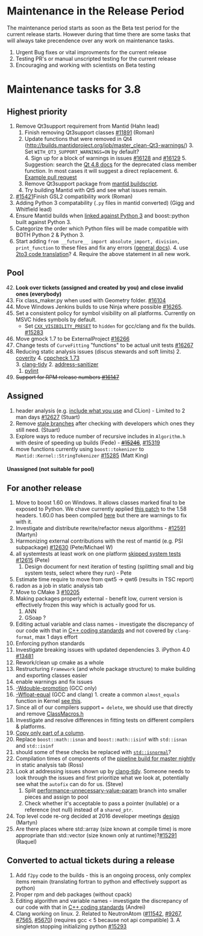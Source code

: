 Maintenance in the Release Period
=================================

The maintenance period starts as soon as the Beta test period for the current release starts.  However during that time there are some tasks that will always take precendence over any work on maintenance tasks.

1. Urgent Bug fixes or vital improvments for the current release
2. Testing PR's or manual unscripted testing for the current release
3. Encouraging and working with scientists on Beta testing


Maintenance tasks for 3.8 
=========================

Highest priority
----------------

1. Remove Qt3support requirement from Mantid (Hahn lead)
   1. Finish removing Qt3support classes [#11891](https://github.com/mantidproject/mantid/issues/11891)  (Roman)
   2. Update functions that were removed in Qt4 (http://builds.mantidproject.org/job/master_clean-Qt3-warnings/)
      3. Set `WITH_QT3_SUPPORT_WARNINGS=ON` by default?  
      4. Sign up for a block of warnings in issues [#16128](https://github.com/mantidproject/mantid/issues/16128) and [#16129](https://github.com/mantidproject/mantid/issues/16129)
      5. Suggestion: search the [Qt 4.8 docs](http://doc.qt.io/qt-4.8/index.html) for the deprecated class member function. In most cases it will suggest a direct replacement.
      6. [Example pull request](https://github.com/mantidproject/mantid/pull/16235)
   3. Remove Qt3support package from [mantid buildscript](https://github.com/mantidproject/mantid/blob/082354338d1fca01065c1b6af235d5ad769bdc69/CMakeLists.txt#L73).
   4. Try building Mantid with Qt5 and see what issues remain. 
4. [#15421](https://github.com/mantidproject/mantid/issues/15421)Finish GSL2 compatibility work (Roman)
1. Adding Python 3 compatability (`.py` files in mantid converted) (Gigg and Whitfield lead)
  1. Ensure Mantid builds when [linked against Python 3](https://docs.python.org/3.5/howto/cporting.html#changes-to-object-apis) and boost::python built against Python 3.
  2. Categorize the order which Python files will be made compatible with BOTH Python 2 & Python 3.
  3. Start adding `from __future__ import absolute_import, division, print_function` to these files and fix any errors ([general docs](http://python-future.org/compatible_idioms.html)).
      4. use [2to3 code translation](https://docs.python.org/2/library/2to3.html)?
      4. Require the above statement in all new work. 

Pool
----

42. **Look over tickets (assigned and created by you) and close invalid ones (everybody)**
8. Fix class_maker.py when used with Geometry folder. [#16104](https://github.com/mantidproject/mantid/issues/16104)
1. Move Windows Jenkins builds to use Ninja where possible [#16265](https://github.com/mantidproject/mantid/issues/16265).
1. Set a consistent policy for symbol visibility on all platforms. Currently on MSVC hides symbols by default.
   - Set [`CXX_VISIBILITY_PRESET`](https://cmake.org/cmake/help/v2.8.12/cmake.html#prop_tgt:LANG_VISIBILITY_PRESET) to `hidden` for gcc/clang and fix the builds.  [#15283](https://github.com/mantidproject/mantid/issues/15283)
6. Move gmock 1.7 to be ExternalProject [#16266](https://github.com/mantidproject/mantid/issues/16266)
7. Change tests of `CurveFitting` "functions" to be actual unit tests [#16267](https://github.com/mantidproject/mantid/issues/16267)
1. Reducing static analysis issues (discus stewards and soft limits)
   2. [coverity](https://scan.coverity.com/projects/335) 
   4. [cppcheck 1.73](http://builds.mantidproject.org/job/master_cppcheck/)  
   3. [clang-tidy](http://builds.mantidproject.org/view/Static%20Analysis/job/clang_tidy/)
   2. [address-sanitizer](http://builds.mantidproject.org/view/Static%20Analysis/job/address_sanitizer/)
   1. [pylint](http://builds.mantidproject.org/job/master_pylint/)
2. ~~Support for RPM release numbers [#16147](https://github.com/mantidproject/mantid/issues/16147)~~

Assigned
--------

1. header analysis (e.g. [include what you use](http://www.mantidproject.org/IWYU) and CLion) - Limited to 2 man days [#12627](https://github.com/mantidproject/mantid/issues/12627) (Stuart)
2. Remove [stale branches](https://github.com/mantidproject/mantid/branches/stale) after checking with developers which ones they still need. (Stuart)
2. Explore ways to reduce number of recursive includes in `Algorithm.h` with desire of speeding up builds (Fede) - ~~[#15246](https://github.com/mantidproject/mantid/issues/15246)~~, [#15319](https://github.com/mantidproject/mantid/issues/15319)
3. move functions currently using `boost::tokenizer` to `Mantid::Kernel::StringTokenizer` [#15285](https://github.com/mantidproject/mantid/issues/15285) (Matt King)

#### Unassigned (not suitable for pool)

For another release
-------------------

1. Move to boost 1.60 on Windows. It allows classes marked final to be exposed to Python. We chave currently applied [this patch](https://github.com/boostorg/type_traits/commit/04a8a9ecc2b02b7334a4b3f0459a5f62b855cc68) to the 1.58 headers. 1.60.0 has been compiled [here](https://github.com/mantidproject/thirdparty-msvc2015/tree/boost-160) but there are warnings to fix with it.
1. Investigate and distribute rewrite/refactor nexus algorithms - [#12591](http://github.com/mantidproject/mantid/issues/12591)  (Martyn)
1. Harmonizing external contributions with the rest of mantid (e.g. PSI subpackage) [#12630](https://github.com/mantidproject/mantid/issues/12630) (Pete/Michael W)
1. all systemtests at least work on one platform [skipped system tests](http://developer.mantidproject.org/systemtests/) [#12615](https://github.com/mantidproject/mantid/issues/12615) (Pete)
   1. Design document for next iteration of testing (splitting small and big system tests, select where they run) - Pete
1. Estimate time require to move from qwt5 -> qwt6 (results in TSC report)
1093777. radon as a job in static analysis tab
1. Move to CMake 3 [#10205](http://github.com/mantidproject/mantid/issues/10205)
1. Making packages properly external - benefit low, current version is effectively frozen this way which is actually good for us.
   1. ANN
   2. GSoap ?
1. Editing actual variable and class names - investigate the discrepancy of our code with that in [C++ coding standards](http://www.mantidproject.org/C%2B%2B_Coding_Standards) and not covered by `clang-format`, max 1 days effort
2. Enforcing python standards
1. Investigate breaking issues with updated dependencies
    3. iPython 4.0 [#13481](https://github.com/mantidproject/mantid/issues/13481)
1. Rework/clean up cmake as a whole
1. Restructuring `Framework` (and whole package structure) to make building and exporting classes easier
1. enable warnings and fix issues
  1. [-Wdouble-promotion](https://gist.github.com/quantumsteve/38c7be4a5606edecb223) (GCC only)
  1. [-Wfloat-equal](https://gist.github.com/quantumsteve/05b55c0743030b8c439d) (GCC and clang)
    1. create a common `almost_equals` function in Kernel [see this](http://en.cppreference.com/w/cpp/types/numeric_limits/epsilon). 
1. Since all of our compilers support `= delete`, we should use that directly and remove [ClassMacros.h](https://github.com/mantidproject/mantid/blob/master/Framework/Kernel/inc/MantidKernel/ClassMacros.h)
2. Investigate and resolve differences in fitting tests on different compilers & platforms.
4. [Copy only part of a column](https://github.com/mantidproject/mantid/issues/15884).
5. Replace `boost::math::isnan` and `boost::math::isinf` with `std::isnan` and `std::isinf`
  1. should some of these checks be replaced with [`std::isnormal`](http://www.cplusplus.com/reference/cmath/isnormal/)?
1084. Compilation times of components of the [pipeline build for master nightly](http://builds.mantidproject.org/view/Master%20Pipeline/) in static analysis tab (Ross)
1. Look at addressing issues shown up by [clang-tidy](http://builds.mantidproject.org/view/Static%20Analysis/job/clang_tidy). Someone needs to look through the issues and first prioritize what we look at, potentially see what the `autofix` can do for us. (Steve)
   1.  Split [performance-unnecessary-value-param](https://github.com/mantidproject/mantid/tree/performance-unnecessary-value-param) branch into smaller pieces and assign to pool
      1. Check whether it's acceptable to pass a pointer (nullable) or a reference (not null) instead of a `shared_ptr`.    
23. Top level code re-org decided at 2016 developer meetings [design](https://github.com/mantidproject/documents/pull/11) (Martyn)
7. Are there places where std::array (size known at compile time)  is more appropriate than std::vector (size known only at runtime)?[#15291](https://github.com/mantidproject/mantid/issues/15291) (Raquel)

Converted to actual tickets during a release
--------------------------------------------

1. Add `f2py` code to the builds - this is an ongoing process, only complex items remain (translating fortran to python and effectively support as python)
1. Proper rpm and deb packages (without cpack)
1. Editing algorithm and variable names - investigate the discrepancy of our code with that in [C++ coding standards](http://www.mantidproject.org/C%2B%2B_Coding_Standards) (Andrei)
1. Clang working on linux. 
   2. Related to NeutronAtom ([#11542](https://github.com/mantidproject/mantid/issues/11542), [#9267](https://github.com/mantidproject/mantid/issues/9267), [#7565](https://github.com/mantidproject/mantid/issues/7565), [#5670](https://github.com/mantidproject/mantid/issues/5670))  (requires gcc < 5 because not api compatible)
   3. A singleton stopping initializing python [#15293](https://github.com/mantidproject/mantid/issues/15293)
